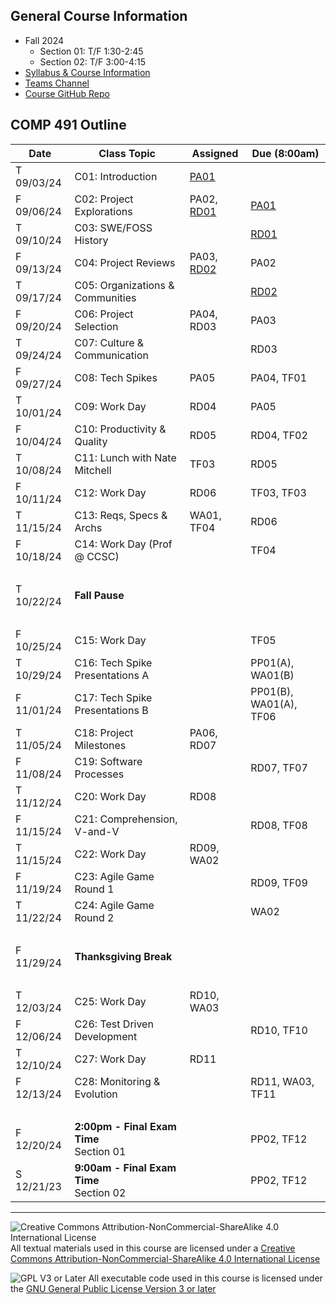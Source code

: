 ## General Course Information
- Fall 2024
  - Section 01: T/F 1:30-2:45
  - Section 02: T/F 3:00-4:15
- [Syllabus & Course Information](syllabus.md)
- [Teams Channel](https://teams.microsoft.com/l/channel/19%3A-1uR4ivDg6_k9S4WyrEMTUIqtD354ITbOwemrp2StH41%40thread.tacv2/?groupId=77db645e-4c62-4b92-9856-48c18355f96d&tenantId=)
- [Course GitHub Repo](https://github.com/Dickinson-COMP-491-492/AY24-25)

## COMP 491 Outline

Date            | Class Topic                      | Assigned     | Due (8:00am)
----------------|----------------------------------|--------------|-------------------
T 09/03/24      | C01: Introduction                | [PA01]       |
F 09/06/24      | C02: Project Explorations        | PA02, [RD01] | [PA01] 
T 09/10/24      | C03: SWE/FOSS History            |              | [RD01]
F 09/13/24      | C04: Project Reviews             | PA03, [RD02] | PA02
T 09/17/24      | C05: Organizations & Communities |              | [RD02]
F 09/20/24      | C06: Project Selection           | PA04, RD03   | PA03
T 09/24/24      | C07: Culture & Communication     |              | RD03
F 09/27/24      | C08: Tech Spikes                 | PA05         | PA04, TF01
T 10/01/24      | C09: Work Day                    | RD04         | PA05
F 10/04/24      | C10: Productivity & Quality      | RD05         | RD04, TF02
T 10/08/24      | C11: Lunch with Nate Mitchell    | TF03         | RD05
F 10/11/24      | C12: Work Day                    | RD06         | TF03, TF03
T 11/15/24      | C13: Reqs, Specs & Archs         | WA01, TF04   | RD06
F 10/18/24      | C14: Work Day (Prof @ CCSC)      |              | TF04
&nbsp;          |                                  |              | 
T 10/22/24      | **Fall Pause**                   |              |
&nbsp;          |                                  |              |
F 10/25/24      | C15: Work Day                    |              | TF05
T 10/29/24      | C16: Tech Spike Presentations A  |              | PP01(A), WA01(B)
F 11/01/24      | C17: Tech Spike Presentations B  |              | PP01(B), WA01(A), TF06
T 11/05/24      | C18: Project Milestones          | PA06, RD07   |
F 11/08/24      | C19: Software Processes          |              | RD07, TF07
T 11/12/24      | C20: Work Day                    | RD08         | 
F 11/15/24      | C21: Comprehension, V-and-V      |              | RD08, TF08
T 11/15/24      | C22: Work Day                    | RD09, WA02   | 
F 11/19/24      | C23: Agile Game Round 1          |              | RD09, TF09
T 11/22/24      | C24: Agile Game Round 2          |              | WA02
&nbsp;          |
F 11/29/24      | **Thanksgiving Break**
&nbsp;          |
T 12/03/24      | C25:  Work Day                   | RD10, WA03   |
F 12/06/24      | C26:  Test Driven Development    |              | RD10, TF10
T 12/10/24      | C27:  Work Day                   | RD11         | 
F 12/13/24      | C28:  Monitoring & Evolution     |              | RD11, WA03, TF11
&nbsp;          |
F 12/20/24      | **2:00pm - Final Exam Time**<br>Section 01 |    | PP02, TF12
S 12/21/23      | **9:00am - Final Exam Time**<br>Section 02 |    | PP02, TF12


[PA01]: assignments/PA01-CourseTools.md

[RD01]: assignments/RD-ReadingsAndDiscussion.md#preparation
[RD02]: assignments/RD-ReadingsAndDiscussion.md#preparation
[RD03]: assignments/RD-ReadingsAndDiscussion.md#preparation
[RD04]: assignments/RD-ReadingsAndDiscussion.md#preparation
[RD05]: assignments/RD-ReadingsAndDiscussion.md#preparation
[RD06]: assignments/RD-ReadingsAndDiscussion.md#preparation
[RD07]: assignments/RD-ReadingsAndDiscussion.md#preparation
[RD08]: assignments/RD-ReadingsAndDiscussion.md#preparation
[RD09]: assignments/RD-ReadingsAndDiscussion.md#preparation
[RD10]: assignments/RD-ReadingsAndDiscussion.md#preparation
[RD11]: assignments/RD-ReadingsAndDiscussion.md#preparation

---

![Creative Commons Attribution-NonCommercial-ShareAlike 4.0 International License](https://i.creativecommons.org/l/by-nc-sa/4.0/88x31.png "Creative Commons Attribution-NonCommercial-ShareAlike 4.0 International License") All textual materials used in this course are licensed under a [Creative Commons Attribution-NonCommercial-ShareAlike 4.0 International License](http://creativecommons.org/licenses/by-nc-sa/4.0/)

![GPL V3 or Later](https://www.gnu.org/graphics/gplv3-or-later-sm.png "GPL V3 or later") All executable code used in this course is licensed under the [GNU General Public License Version 3 or later](https://www.gnu.org/licenses/gpl.txt)
